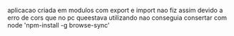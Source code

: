 aplicacao criada em modulos com export e import
nao fiz assim devido a erro de cors que no pc queestava utilizando nao conseguia consertar com node 'npm-install -g browse-sync'
